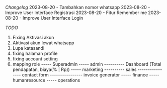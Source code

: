 _Changelog_
2023-08-20 - Tambahkan nomor whatsapp
2023-08-20 - Improve User Interface Registrasi
2023-08-20 - Fitur Remember me
2023-08-20 - Improve User Interface Login

_TODO_

1. Fixing Aktivasi akun
2. Aktivasi akun lewat whatsapp
3. Lupa katasandi
4. fixing halaman profile
5. fixing account setting
6. mapping role
   ----- Superadmin
   ----- admin
   ---------- Dashboard (Total pendapatan, biaya(% | Rp))
   ----- marketing
   ---------- sales
   ---------------- contact form
   ---------------- invoice generator
   ----- finance
   ----- humanresource
   ----- operations
